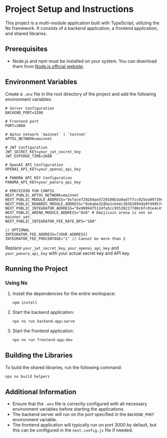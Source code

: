 
# Project Setup and Instructions

This project is a multi-module application built with TypeScript, utilizing the Nx framework. It consists of a backend application, a frontend application, and shared libraries.

## Prerequisites

- Node.js and npm must be installed on your system. You can download them from [Node.js official website](https://nodejs.org/en/download/).

## Environment Variables

Create a `.env` file in the root directory of the project and add the following environment variables:

```plaintext
# Server Configuration
BACKEND_PORT=3200

# Frontend port
PORT=3000

# Aptos network `mainnet` | `testnet`
APTOS_NETWORK=mainnet

# JWT Configuration
JWT_SECRET_KEY=your_jwt_secret_key
JWT_EXPIRED_TIME=3600

# OpenAI API Configuration
OPENAI_API_KEY=your_openai_api_key

# PANORA API KEY Configuration
PANORA_API_KEY=your_panora_api_key

# EMOJICOIN FUN CONFIG
NEXT_PUBLIC_APTOS_NETWORK=mainnet
NEXT_PUBLIC_MODULE_ADDRESS="0xface729284ae5729100b3a9ad7f7cc025ea09739cd6e7252aff0beb53619cafe"
NEXT_PUBLIC_REWARDS_MODULE_ADDRESS="0xbabe32dbe1cb44c30363894da9f49957d6e2b94a06f2fc5c20a9d1b9e54cface"
NEXT_PUBLIC_INTEGRATOR_ADDRESS="0x99994f5124fa5cc95538217780cbfc01e4c4f842dfcc453890755b2ce4779999"
NEXT_PUBLIC_ARENA_MODULE_ADDRESS="0x0" # Emojicoin arena is not on mainnet yet.
NEXT_PUBLIC_INTEGRATOR_FEE_RATE_BPS="100"

// OPTIONAL
INTEGRATOR_FEE_ADDRESS=[YOUR ADDRESS]
INTEGRATOR_FEE_PORCENTAGE="1" // Cannot be more than 2
```

Replace `your_jwt_secret_key`, `your_openai_api_key` and `your_panora_api_key` with your actual secret key and API key.

## Running the Project

### Using Nx

1. Install the dependencies for the entire workspace:

   ```bash
   npm install
   ```

2. Start the backend application:

   ```bash
   npx nx run backend-app:serve
   ```

3. Start the frontend application:

   ```bash
   npx nx run frontend-app:dev
   ```

## Building the Libraries

To build the shared libraries, run the following command:

```bash
npx nx build helpers
```

## Additional Information

- Ensure that the `.env` file is correctly configured with all necessary environment variables before starting the applications.
- The backend server will run on the port specified in the `BACKEND_PORT` environment variable.
- The frontend application will typically run on port 3000 by default, but this can be configured in the `next.config.js` file if needed.
